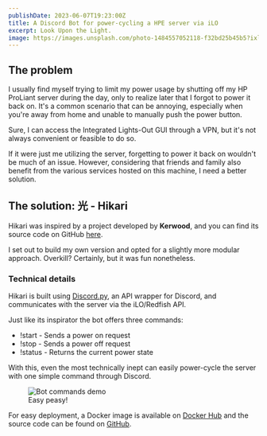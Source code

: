 ```yaml
---
publishDate: 2023-06-07T19:23:00Z
title: A Discord Bot for power-cycling a HPE server via iLO
excerpt: Look Upon the Light.
image: https://images.unsplash.com/photo-1484557052118-f32bd25b45b5?ixlib=rb-4.0.3&ixid=M3wxMjA3fDB8MHxwaG90by1wYWdlfHx8fGVufDB8fHx8fA%3D%3D&auto=format&fit=crop&w=1469&q=80
---
```


## The problem

I usually find myself trying to limit my power usage by shutting off my HP ProLiant server during the day, only to realize later that I forgot to power it back on. It's a common scenario that can be annoying, especially when you're away from home and unable to manually push the power button.

Sure, I can access the Integrated Lights-Out GUI through a VPN, but it's not always convenient or feasible to do so.

If it were just me utilizing the server, forgetting to power it back on wouldn't be much of an issue. However, considering that friends and family also benefit from the various services hosted on this machine, I need a better solution.

## The solution: 光 - Hikari

Hikari was inspired by a project developed by **Kerwood**, and you can find its source code on GitHub [here](https://github.com/Kerwood/discord-ilo-bot).

I set out to build my own version and opted for a slightly more modular approach. Overkill? Certainly, but it was fun nonetheless.

### Technical details

Hikari is built using [Discord.py](https://discordpy.readthedocs.io/en/stable/), an API wrapper for Discord, and communicates with the server via the iLO/Redfish API.

Just like its inspirator the bot offers three commands:

- !start - Sends a power on request
- !stop - Sends a power off request
- !status - Returns the current power state

With this, even the most technically inept can easily power-cycle the server with one simple command through Discord.

<figure>
<img src="/assets/bot.png" alt="Bot commands demo"/>
  <figcaption>Easy peasy!</figcaption>
</figure>

For easy deployment, a Docker image is available on [Docker Hub](https://hub.docker.com/r/j3br/hikari) and the source code can be found on [GitHub](https://github.com/j3br/hikari).
